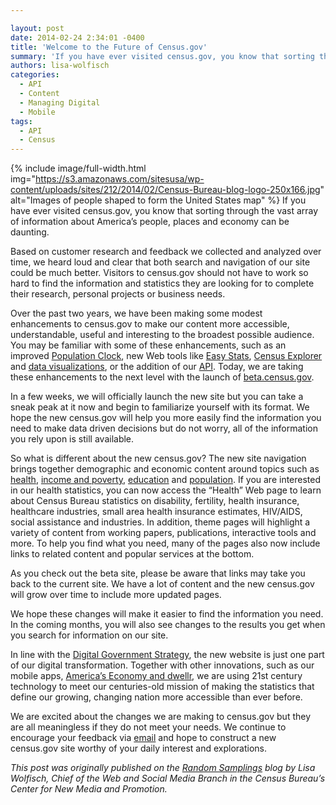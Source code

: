 ```yaml
---

layout: post
date: 2014-02-24 2:34:01 -0400
title: 'Welcome to the Future of Census.gov'
summary: 'If you have ever visited census.gov, you know that sorting through the vast array of information about America&rsquo;s people, places and economy can be daunting. Based on customer research and feedback we collected and analyzed over time, we heard loud and clear that'
authors: lisa-wolfisch
categories:
  - API
  - Content
  - Managing Digital
  - Mobile
tags:
  - API
  - Census
---
```


{% include image/full-width.html img="https://s3.amazonaws.com/sitesusa/wp-content/uploads/sites/212/2014/02/Census-Bureau-blog-logo-250x166.jpg" alt="Images of people shaped to form the United States map" %}
If you have ever visited census.gov, you know that sorting through the vast array of information about America’s people, places and economy can be daunting.

Based on customer research and feedback we collected and analyzed over time, we heard loud and clear that both search and navigation of our site could be much better. Visitors to census.gov should not have to work so hard to find the information and statistics they are looking for to complete their research, personal projects or business needs.

Over the past two years, we have been making some modest enhancements to census.gov to make our content more accessible, understandable, useful and interesting to the broadest possible audience. You may be familiar with some of these enhancements, such as an improved [Population Clock](http://www.census.gov/popclock/), new Web tools like [Easy Stats](http://www.census.gov/easystats/), [Census Explorer](http://www.census.gov/censusexplorer/censusexplorer.html) and [data visualizations](http://www.census.gov/dataviz/), or the addition of our [API](http://www.census.gov/developers/). Today, we are taking these enhancements to the next level with the launch of [beta.census.gov](http://beta.census.gov/en.html).

In a few weeks, we will officially launch the new site but you can take a sneak peak at it now and begin to familiarize yourself with its format. We hope the new census.gov will help you more easily find the information you need to make data driven decisions but do not worry, all of the information you rely upon is still available.

So what is different about the new census.gov? The new site navigation brings together demographic and economic content around topics such as [health](http://www.census.gov/topics/health.html), [income and poverty](http://www.census.gov/topics/income.html), [education](http://www.census.gov/topics/education.html) and [population](http://www.census.gov/topics/population.html). If you are interested in our health statistics, you can now access the “Health” Web page to learn about Census Bureau statistics on disability, fertility, health insurance, healthcare industries, small area health insurance estimates, HIV/AIDS, social assistance and industries. In addition, theme pages will highlight a variety of content from working papers, publications, interactive tools and more. To help you find what you need, many of the pages also now include links to related content and popular services at the bottom.

As you check out the beta site, please be aware that links may take you back to the current site. We have a lot of content and the new census.gov will grow over time to include more updated pages.

We hope these changes will make it easier to find the information you need. In the coming months, you will also see changes to the results you get when you search for information on our site.

In line with the [Digital Government Strategy](http://www.whitehouse.gov/sites/default/files/omb/egov/digital-government/digital-government.html), the new website is just one part of our digital transformation. Together with other innovations, such as our mobile apps, [America’s Economy and dwellr](http://www.census.gov/mobile/), we are using 21st century technology to meet our centuries-old mission of making the statistics that define our growing, changing nation more accessible than ever before.

We are excited about the changes we are making to census.gov but they are all meaningless if they do not meet your needs. We continue to encourage your feedback via [email](mailto:cnmp.web.comments.list@census.gov) and hope to construct a new census.gov site worthy of your daily interest and explorations.

_This post was originally published on the [Random Samplings](http://blogs.census.gov/) blog by Lisa Wolfisch, Chief of the Web and Social Media Branch in the Census Bureau&#8217;s Center for New Media and Promotion._